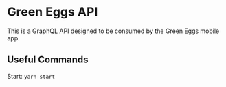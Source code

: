 # Green Eggs API

This is a GraphQL API designed to be consumed by the Green Eggs mobile app.

## Useful Commands
Start: `yarn start`